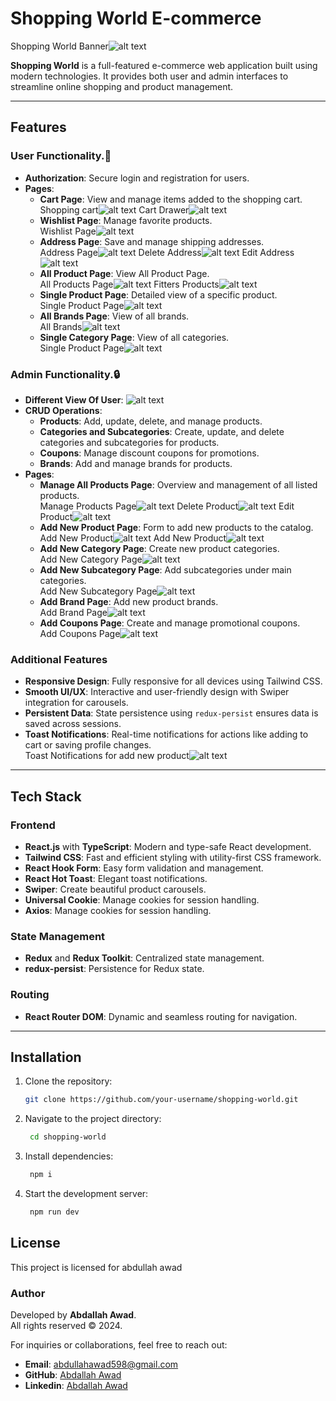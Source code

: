 # Shopping World E-commerce

Shopping World Banner![alt text](image-12.png)

**Shopping World** is a full-featured e-commerce web application built using modern technologies. It provides both user and admin interfaces to streamline online shopping and product management.

---

## Features

### User Functionality.👤

- **Authorization**: Secure login and registration for users.
- **Pages**:
  - **Cart Page**: View and manage items added to the shopping cart.  
    Shopping cart![alt text](image-1.png)
    Cart Drawer![alt text](image-2.png)
  - **Wishlist Page**: Manage favorite products.  
    Wishlist Page![alt text](image-3.png)
  - **Address Page**: Save and manage shipping addresses.  
    Address Page![alt text](image-4.png)
    Delete Address![alt text](image-5.png)
    Edit Address![alt text](image-6.png)
  - **All Product Page**: View All Product Page.  
    All Products Page![alt text](image-7.png)
    Fitters Products![alt text](image-8.png)
  - **Single Product Page**: Detailed view of a specific product.  
    Single Product Page![alt text](image-9.png)
  - **All Brands Page**: View of all brands.  
    All Brands![alt text](image-10.png)
  - **Single Category Page**: View of all categories.  
    Single Product Page![alt text](image-11.png)

### Admin Functionality.🔒

- **Different View Of User**:
  ![alt text](image-13.png)
- **CRUD Operations**:
  - **Products**: Add, update, delete, and manage products.
  - **Categories and Subcategories**: Create, update, and delete categories and subcategories for products.
  - **Coupons**: Manage discount coupons for promotions.
  - **Brands**: Add and manage brands for products.
- **Pages**:
  - **Manage All Products Page**: Overview and management of all listed products.  
    Manage Products Page![alt text](image-14.png)
    Delete Product![alt text](image-15.png)
    Edit Product![alt text](image-16.png)
  - **Add New Product Page**: Form to add new products to the catalog.  
    Add New Product![alt text](image-19.png)
    Add New Product![alt text](image-18.png)
  - **Add New Category Page**: Create new product categories.  
    Add New Category Page![alt text](image-22.png)
  - **Add New Subcategory Page**: Add subcategories under main categories.  
    Add New Subcategory Page![alt text](image-20.png)
  - **Add Brand Page**: Add new product brands.  
    Add Brand Page![alt text](image-17.png)
  - **Add Coupons Page**: Create and manage promotional coupons.  
    Add Coupons Page![alt text](image-21.png)

### Additional Features

- **Responsive Design**: Fully responsive for all devices using Tailwind CSS.
- **Smooth UI/UX**: Interactive and user-friendly design with Swiper integration for carousels.
- **Persistent Data**: State persistence using `redux-persist` ensures data is saved across sessions.
- **Toast Notifications**: Real-time notifications for actions like adding to cart or saving profile changes.  
  Toast Notifications for add new product![alt text](image-23.png)

---

## Tech Stack

### Frontend

- **React.js** with **TypeScript**: Modern and type-safe React development.
- **Tailwind CSS**: Fast and efficient styling with utility-first CSS framework.
- **React Hook Form**: Easy form validation and management.
- **React Hot Toast**: Elegant toast notifications.
- **Swiper**: Create beautiful product carousels.
- **Universal Cookie**: Manage cookies for session handling.
- **Axios**: Manage cookies for session handling.

### State Management

- **Redux** and **Redux Toolkit**: Centralized state management.
- **redux-persist**: Persistence for Redux state.

### Routing

- **React Router DOM**: Dynamic and seamless routing for navigation.

---

## Installation

1. Clone the repository:

   ```bash
   git clone https://github.com/your-username/shopping-world.git

   ```

2. Navigate to the project directory:

   ```bash
    cd shopping-world
   ```

3. Install dependencies:
   ```bash
    npm i
   ```
4. Start the development server:
   ```bash
    npm run dev
   ```

## License

This project is licensed for abdullah awad

### Author

Developed by **Abdallah Awad**.  
All rights reserved © 2024.

For inquiries or collaborations, feel free to reach out:

- **Email**: [abdullahawad598@gmail.com](mailto:your-email@example.com)
- **GitHub**: [Abdallah Awad](https://github.com/abdallahawad3)
- **Linkedin**: [Abdallah Awad](https://www.linkedin.com/in/abdullah-awad3/)
